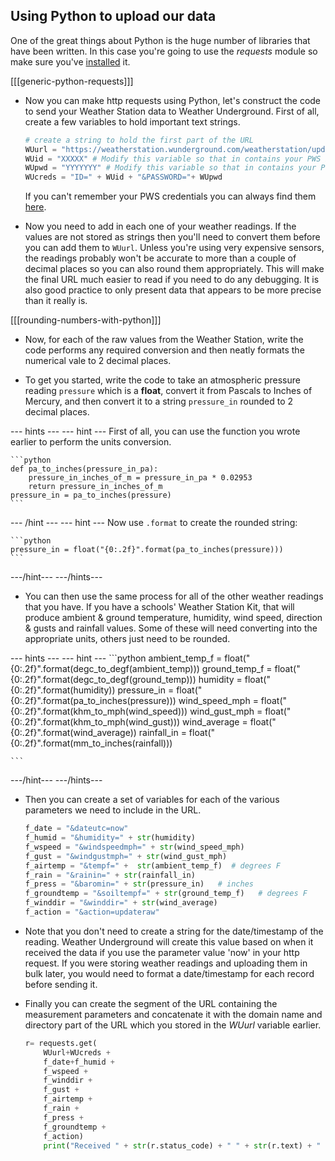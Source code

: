 ## Using Python to upload our data

One of the great things about Python is the huge number of libraries that have been written. In this case you're going to use the *requests* module so make sure you've [installed](step_2.md) it.

[[[generic-python-requests]]]

- Now you can make http requests using Python, let's construct the code to send your Weather Station data to Weather Underground. First of all,  create a few variables to hold important text strings.

    ```python
    # create a string to hold the first part of the URL
    WUurl = "https://weatherstation.wunderground.com/weatherstation/updateweatherstation.php?"
    WUid = "XXXXX" # Modify this variable so that in contains your PWS Id
    WUpwd = "YYYYYYY" # Modify this variable so that in contains your Password
    WUcreds = "ID=" + WUid + "&PASSWORD="+ WUpwd

    ```

    If you can't remember your PWS credentials you can always find them [here](https://www.wunderground.com/personal-weather-station/mypws).

- Now you need to add in each one of your weather readings. If the values are not stored as strings then you'll need to convert them before you can add them to `WUurl`. Unless you're using very expensive sensors, the readings probably won't be accurate to more than a couple of decimal places so you can also round them appropriately. This will make the final URL much easier to read if you need to do any debugging. It is also good practice to only present data that appears to be more precise than it really is.

[[[rounding-numbers-with-python]]]

- Now, for each of the raw values from the Weather Station, write the code performs any required conversion and then neatly formats the numerical vale to 2 decimal places.

- To get you started, write the code to take an atmospheric pressure reading `pressure` which is a **float**, convert it from Pascals to Inches of Mercury, and then convert it to a string `pressure_in` rounded to 2 decimal places.

--- hints ---
--- hint ---
First of all, you can use the function you wrote earlier to perform the units conversion.

    ```python
    def pa_to_inches(pressure_in_pa):
        pressure_in_inches_of_m = pressure_in_pa * 0.02953
        return pressure_in_inches_of_m
    pressure_in = pa_to_inches(pressure)
    ```
--- /hint ---
--- hint ---
Now use `.format` to create the rounded string:

    ```python
    pressure_in = float("{0:.2f}".format(pa_to_inches(pressure)))
    ```
---/hint---
---/hints---

- You can then use the same process for all of the other weather readings that you have. If you have a schools' Weather Station Kit, that will produce ambient & ground temperature, humidity, wind speed, direction & gusts and  rainfall values. Some of these will need converting into the appropriate units, others just need to be rounded.

--- hints ---
--- hint ---
    ```python
    ambient_temp_f = float("{0:.2f}".format(degc_to_degf(ambient_temp)))
    ground_temp_f = float("{0:.2f}".format(degc_to_degf(ground_temp)))
    humidity = float("{0:.2f}".format(humidity))
    pressure_in = float("{0:.2f}".format(pa_to_inches(pressure)))
    wind_speed_mph = float("{0:.2f}".format(khm_to_mph(wind_speed)))
    wind_gust_mph = float("{0:.2f}".format(khm_to_mph(wind_gust)))
    wind_average = float("{0:.2f}".format(wind_average))
    rainfall_in = float("{0:.2f}".format(mm_to_inches(rainfall)))

    ```
---/hint---
---/hints---

 - Then you can create a set of variables for each of the various parameters we need to include in the URL.

    ```python
    f_date = "&dateutc=now"
    f_humid = "&humidity=" + str(humidity)
    f_wspeed = "&windspeedmph=" + str(wind_speed_mph)
    f_gust = "&windgustmph=" + str(wind_gust_mph)
    f_airtemp = "&tempf=" +  str(ambient_temp_f)  # degrees F
    f_rain = "&rainin=" + str(rainfall_in)
    f_press = "&baromin=" + str(pressure_in)   # inches
    f_groundtemp = "&soiltempf=" + str(ground_temp_f)   # degrees F
    f_winddir = "&winddir=" + str(wind_average)
    f_action = "&action=updateraw"

    ```
- Note that you don't need to create a string for the date/timestamp of the reading. Weather Underground will create this value based on when it received the data if you use the parameter value 'now' in your http request. If you were storing weather readings and uploading them in bulk later, you would need to format a date/timestamp for each record before sending it.

- Finally you can create the segment of the URL containing the measurement parameters and concatenate it with the domain name and directory part of the URL which you stored in the *WUurl*  variable earlier.

    ```python
    r= requests.get(
        WUurl+WUcreds +
        f_date+f_humid +
        f_wspeed +
        f_winddir +
        f_gust +
        f_airtemp +
        f_rain +
        f_press +
        f_groundtemp +
        f_action)
        print("Received " + str(r.status_code) + " " + str(r.text) + " from WU")

    ```
